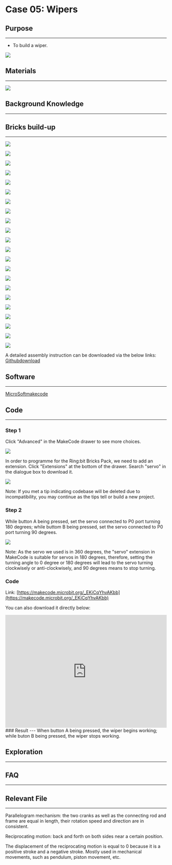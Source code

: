 # Case 05: Wipers

## Purpose 
---

- To build a wiper.


![](./images/Ringbit_Bricks_Pack_case_05_01.png)


## Materials 
---


![](./images/Ringbit_Bricks_Pack_case_05_02.png)


## Background Knowledge
---

## Bricks build-up
---

![](./images/Ringbit_Bricks_Pack_step_05_01.png)

![](./images/Ringbit_Bricks_Pack_step_05_02.png)

![](./images/Ringbit_Bricks_Pack_step_05_03.png)

![](./images/Ringbit_Bricks_Pack_step_05_04.png)

![](./images/Ringbit_Bricks_Pack_step_05_05.png)

![](./images/Ringbit_Bricks_Pack_step_05_06.png)

![](./images/Ringbit_Bricks_Pack_step_05_07.png)

![](./images/Ringbit_Bricks_Pack_step_05_08.png)

![](./images/Ringbit_Bricks_Pack_step_05_09.png)

![](./images/Ringbit_Bricks_Pack_step_05_10.png)

![](./images/Ringbit_Bricks_Pack_step_05_11.png)

![](./images/Ringbit_Bricks_Pack_step_05_12.png)

![](./images/Ringbit_Bricks_Pack_step_05_13.png)

![](./images/Ringbit_Bricks_Pack_step_05_14.png)

![](./images/Ringbit_Bricks_Pack_step_05_15.png)

![](./images/Ringbit_Bricks_Pack_step_05_16.png)

![](./images/Ringbit_Bricks_Pack_step_05_17.png)

![](./images/Ringbit_Bricks_Pack_step_05_18.png)

![](./images/Ringbit_Bricks_Pack_step_05_19.png)

![](./images/Ringbit_Bricks_Pack_step_05_20.png)

![](./images/Ringbit_Bricks_Pack_step_05_21.png)

![](./images/Ringbit_Bricks_Pack_step_05_22.png)

A detailed assembly instruction can be downloaded via the below links:
[Githubdownload ](https://github.com/elecfreaks/learn-cn/raw/master/microbitKit/ring_bit_bricks_pack/files/Ringbit_Bricks_Pack_step_05_v1.1.pdf)


## Software
---

[MicroSoftmakecode](https://makecode.microbit.org/#)

## Code
---

### Step 1
Click "Advanced" in the MakeCode drawer to see more choices.



![](./images/Ringbit_Bricks_Pack_case_05_03.png)




In order to programme for the Ring:bit Bricks Pack, we need to add an extension. Click  "Extensions" at the bottom of the drawer. Search "servo" in the dialogue box to download it. 




![](./images/Ringbit_Bricks_Pack_case_05_04.png)






Note: If you met a tip indicating codebase will be deleted due to incompatibility, you may continue as the tips tell or build a new project. 

### Step 2

While button A being pressed, set the servo connected to P0 port turning 180 degrees; while buttom B being pressed, set the servo connected to P0 port turning 90 degrees.

![](./images/Ringbit_Bricks_Pack_case_05_05.png)



Note: As the servo we used is in 360 degrees, the "servo" extension in MakeCode is suitable for servos in 180 degrees, therefore, setting the turning angle to 0 degree or 180 degrees will lead to the servo turning clockwisely or anti-clockwisely, and 90 degrees means to stop turning.

### Code

Link: [https://makecode.microbit.org/_EKiCqYhvAKbb](https://makecode.microbit.org/_EKiCqYhvAKbb)

You can also download it directly below:

<div style="position:relative;height:0;padding-bottom:70%;overflow:hidden;"><iframe style="position:absolute;top:0;left:0;width:100%;height:100%;" src="https://makecode.microbit.org/#pub:_EKiCqYhvAKbb]" frameborder="0" sandbox="allow-popups allow-forms allow-scripts allow-same-origin"></iframe></div>  
### Result 
---
When button A being pressed, the wiper begins working; while buton B being pressed, the wiper stops working.



## Exploration

---

## FAQ

---

## Relevant File 

---
Parallelogram mechanism: the two cranks as well as the connecting rod and frame are equal in length, their rotation speed and direction are in consistent. 

Reciprocating motion: back and forth on both sides near a certain position.

The displacement of the reciprocating motion is equal to 0 because it is a positive stroke and a negative stroke. Mostly used in mechanical movements, such as pendulum, piston movement, etc.